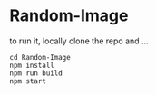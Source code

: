 # Random-Image
to run it, locally clone the repo and ...
```
cd Random-Image
npm install
npm run build
npm start
```
